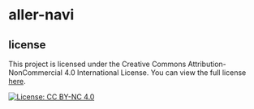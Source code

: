 # aller-navi

## license
This project is licensed under the Creative Commons Attribution-NonCommercial 4.0 International License. You can view the full license [here](https://creativecommons.org/licenses/by-nc/4.0/legalcode).

[![License: CC BY-NC 4.0](https://img.shields.io/badge/License-CC%20BY--NC%204.0-lightgrey.svg)](https://creativecommons.org/licenses/by-nc/4.0/)

